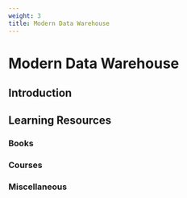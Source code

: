 ```yaml
---
weight: 3
title: Modern Data Warehouse
---
```


# Modern Data Warehouse

## Introduction



## Learning Resources

### Books


### Courses


### Miscellaneous

